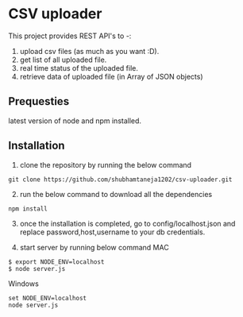 # CSV uploader

This project provides REST API's to -:
1. upload csv files (as much as you want :D).
2. get list of all uploaded file.
3. real time status of the uploaded file.
4. retrieve data of uploaded file (in Array of JSON objects)

## Prequesties
latest version of node and npm installed.

## Installation

1. clone the repository by running the below command
```
git clone https://github.com/shubhamtaneja1202/csv-uploader.git
```

2. run the below command to download all the dependencies
```
npm install
```

3. once the installation is completed, go to config/localhost.json and replace password,host,username to 
your db credentials.

4. start server by running below command
MAC
```
$ export NODE_ENV=localhost
$ node server.js
```
Windows 
```
set NODE_ENV=localhost
node server.js
```
